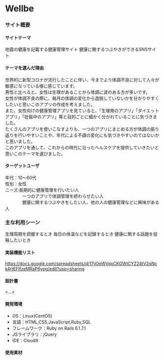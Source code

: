 # Wellbe

### サイト概要
#### サイトテーマ
地震の健康を記載する健康管理サイト
健康に関するつぶやきができるSNSサイト

#### テーマを選んだ理由
世界的に新型コロナが流行したことに伴い、今までより体調不良に対して人々が敏感になっている様に感じています。<br>
男性と比べると、女性は生理があることから体調に波のある方が多いです。<br>
女性が体調不良の際に、毎月の体調の変化から逸脱していないかを分かりやすくしたいと思いこのアプリの作成を考えました。<br>
また、女性向けの健康管理アプリを見ていると、「生理用のアプリ」「ダイエットアプリ」「妊娠中のアプリ」等と目的ごとに細かく分かれていることに気づきました。<br>
たくさんのアプリを使いこなすよりも、一つのアプリにまとめる方が体調の振り返りを行いやすいことや、年代による不調の変化にも気づきやすいのではないかと思いました。<br>
このアプリを通して、これからの時代に沿ったヘルスケアを提供していきたいと思いこのテーマを選びました。

#### ターゲットユーザ
年代：10～60代<br>
性別：女性<br>
ニーズ:長期的に健康管理を行いたい人<br>
&emsp;&emsp;&emsp;&emsp;一つのアプリで体調管理を終わらせたい人<br>
&emsp;&emsp;&emsp;&emsp;健康に関するつぶやきをしたい人、他の人の健康管理などに興味がある人

### 主な利用シーン
生理周期を把握するとき
毎日の体温などを記録するとき
健康に関する話題を投稿したいとき
 
#### 実装機能リスト
https://docs.google.com/spreadsheets/d/17jjOeWVqxCKGWtCYZ24tV2qNck4rtEFIfzeMRaP6ypg/edit?usp=sharing

#### 設計書
<...>

#### 開発環境
- OS：Linux(CentOS)
- 言語：HTML,CSS,JavaScript,Ruby,SQL
- フレームワーク：Ruby on Rails 6.1.7.1
- JSライブラリ：jQuery
- IDE：Cloud9

#### 使用素材